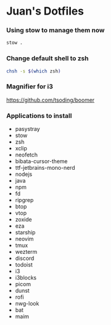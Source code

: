 # Juan's Dotfiles

### Using stow to manage them now
```bash
stow .
```

### Change default shell to zsh
```bash
chsh -s $(which zsh)
```

### Magnifier for i3
https://github.com/tsoding/boomer

### Applications to install
- pasystray
- stow
- zsh
- xclip
- neofetch
- bibata-cursor-theme
- ttf-jetbrains-mono-nerd
- nodejs
- java
- npm
- fd
- ripgrep
- btop
- vtop
- zoxide
- eza
- starship
- neovim
- tmux
- wezterm
- discord
- todoist
- i3
- i3blocks
- picom
- dunst
- rofi
- nwg-look
- bat
- maim
